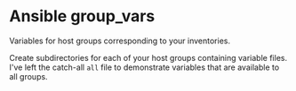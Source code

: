 # Ansible group_vars

Variables for host groups corresponding to your inventories.

Create subdirectories for each of your host groups containing variable files.
I've left the catch-all `all` file to demonstrate variables that are available
to all groups.

